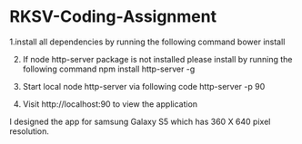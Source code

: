 # RKSV-Coding-Assignment

1.install all dependencies by running the following command 
bower install

2. If node http-server package is not installed please install by running the following command
npm install http-server -g

3. Start local node http-server via following code
http-server -p 90

4. Visit http://localhost:90 to view the application

I designed the app for samsung Galaxy S5 which has 360 X 640 pixel resolution.
